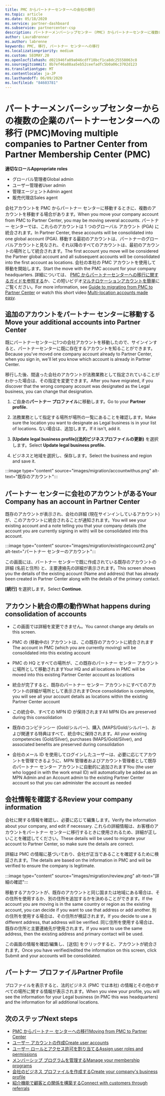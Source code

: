 ```yaml
---
title: PMC からパートナーセンターへの会社の移行
ms.topic: article
ms.date: 05/18/2020
ms.service: partner-dashboard
ms.subservice: partnercenter-csp
description: パートナーメンバーシップセンター (PMC) からパートナーセンターに複数の企業を移行し、パートナーのグローバルアカウントに統合する場合の注意事項。
author: LauraBrenner
ms.author: labrenne
keywords: PMC, 移行, パートナー センターへの移行
ms.localizationpriority: medium
ms.custom: SEOMAY.20
ms.openlocfilehash: d021946fa09a046cdff10bcf1ca8dc25558063c8
ms.sourcegitcommit: 8b7ef46a88aa5eb52ceefadfc5b0a06c3702d123
ms.translationtype: MT
ms.contentlocale: ja-JP
ms.lasthandoff: 06/09/2020
ms.locfileid: "84603781"
---
```

# <a name="moving-multiple-companies-to-partner-center-from-partner-membership-center-pmc"></a><span data-ttu-id="4f839-104">パートナーメンバーシップセンターからの複数の企業のパートナーセンターへの移行 (PMC)</span><span class="sxs-lookup"><span data-stu-id="4f839-104">Moving multiple companies to Partner Center from Partner Membership Center (PMC)</span></span>

<span data-ttu-id="4f839-105">**適切なロール**</span><span class="sxs-lookup"><span data-stu-id="4f839-105">**Appropriate roles**</span></span>

- <span data-ttu-id="4f839-106">グローバル管理者</span><span class="sxs-lookup"><span data-stu-id="4f839-106">Global admin</span></span>
- <span data-ttu-id="4f839-107">ユーザー管理者</span><span class="sxs-lookup"><span data-stu-id="4f839-107">User admin</span></span>
- <span data-ttu-id="4f839-108">管理エージェント</span><span class="sxs-lookup"><span data-stu-id="4f839-108">Admin agent</span></span>
- <span data-ttu-id="4f839-109">販売代理店</span><span class="sxs-lookup"><span data-stu-id="4f839-109">Sales agent</span></span>

<span data-ttu-id="4f839-110">会社アカウントを PMC からパートナー センターに移動するときに、複数のアカウントを移動する場合があります。</span><span class="sxs-lookup"><span data-stu-id="4f839-110">When you move your company account from PMC to Partner Center, you may be moving several accounts.</span></span> <span data-ttu-id="4f839-111">パートナー センターでは、これらのアカウントは 1 つのグローバル アカウント (PGA) に統合されます。</span><span class="sxs-lookup"><span data-stu-id="4f839-111">In Partner Center, these accounts will be consolidated into one global account (PGA).</span></span> <span data-ttu-id="4f839-112">移動する最初のアカウントは、パートナーのグローバルアカウントと見なされ、それ以降のすべてのアカウントは、最初のアカウントの場所として統合されます。</span><span class="sxs-lookup"><span data-stu-id="4f839-112">The first account you move will be considered the Partner global account and all subsequent accounts will be consolidated into the first account as locations.</span></span> <span data-ttu-id="4f839-113">会社の本社の PMC アカウントを使用して移動を開始します。</span><span class="sxs-lookup"><span data-stu-id="4f839-113">Start the move with the PMC account for your company headquarters.</span></span> <span data-ttu-id="4f839-114">詳細については、 [PMC からパートナーセンターへの移行に関するガイドを参照する](guide-to-migration.md)か、この短いビデオ[マルチロケーションアカウントを簡単](https://vimeo.com/290335248)にご覧ください。</span><span class="sxs-lookup"><span data-stu-id="4f839-114">For more information, see [Guide to migrating from PMC to Partner Center](guide-to-migration.md) or watch this short video [Multi-location accounts made easy](https://vimeo.com/290335248).</span></span>

## <a name="move-your-additional-accounts-into-partner-center"></a><span data-ttu-id="4f839-115">追加のアカウントをパートナー センターに移動する</span><span class="sxs-lookup"><span data-stu-id="4f839-115">Move your additional accounts into Partner Center</span></span>

<span data-ttu-id="4f839-116">既にパートナーセンターに1つの会社アカウントを移動したので、サインインすると、パートナーセンターに既に存在するアカウントを知ることができます。</span><span class="sxs-lookup"><span data-stu-id="4f839-116">Because you've moved one company account already to Partner Center, when you sign in, we'll let you know which account is already in Partner Center.</span></span>

<span data-ttu-id="4f839-117">移行した後、間違った会社のアカウントが法務業務として指定されていることがわかった場合は、その指定を変更できます。</span><span class="sxs-lookup"><span data-stu-id="4f839-117">After you have migrated, if you discover that the wrong company account was designated as the Legal business, you can change that designation.</span></span>

1. <span data-ttu-id="4f839-118">ご自身の**パートナー プロファイル**に移動します。</span><span class="sxs-lookup"><span data-stu-id="4f839-118">Go to your **Partner profile.**</span></span>

2. <span data-ttu-id="4f839-119">法務業務として指定する場所が場所の一覧にあることを確認します。</span><span class="sxs-lookup"><span data-stu-id="4f839-119">Make sure the location you want to designate as Legal business is in your list of locations.</span></span> <span data-ttu-id="4f839-120">ない場合は、追加します。</span><span class="sxs-lookup"><span data-stu-id="4f839-120">If it isn't, add it.</span></span>

3. <span data-ttu-id="4f839-121">**[Update legal business profile]\(法的ビジネスプロファイルの更新\)** を選択します。</span><span class="sxs-lookup"><span data-stu-id="4f839-121">Select **Update legal business profile.**</span></span>

4. <span data-ttu-id="4f839-122">ビジネスと地域を選択し、保存します。</span><span class="sxs-lookup"><span data-stu-id="4f839-122">Select the business and region and save it.</span></span>

:::image type="content" source="images/migration/accountwithus.png" alt-text="既存のアカウント":::

## <a name="your-company-has-an-account-in-partner-center"></a><span data-ttu-id="4f839-124">パートナー センターに会社のアカウントがある</span><span class="sxs-lookup"><span data-stu-id="4f839-124">Your Company has an account in Partner Center</span></span>

<span data-ttu-id="4f839-125">既存のアカウントが表示され、会社の詳細 (現在サインインしているアカウント) が、このアカウントに統合されることが通知されます。</span><span class="sxs-lookup"><span data-stu-id="4f839-125">You will see your existing account and a note telling you that your company details (the account you are currently signing in with) will be consolidated into this account.</span></span>

:::image type="content" source="images/migration/existingaccount2.png" alt-text="パートナー センターのアカウント":::

<span data-ttu-id="4f839-127">この画面には、パートナー センターで既に作成されている既存のアカウントの詳細 (名前と住所) と、主要連絡先の詳細が表示されます。</span><span class="sxs-lookup"><span data-stu-id="4f839-127">This screen shows you the details of the existing account (Name and address) that has already been created in Partner Center along with the details of the primary contact.</span></span>

<span data-ttu-id="4f839-128">**[続行]** を選択します。</span><span class="sxs-lookup"><span data-stu-id="4f839-128">Select **Continue**.</span></span>

## <a name="what-happens-during-consolidation-of-accounts"></a><span data-ttu-id="4f839-129">アカウント統合の際の動作</span><span class="sxs-lookup"><span data-stu-id="4f839-129">What happens during consolidation of accounts</span></span>

- <span data-ttu-id="4f839-130">この画面では詳細を変更できません。</span><span class="sxs-lookup"><span data-stu-id="4f839-130">You cannot change any details on this screen.</span></span>

- <span data-ttu-id="4f839-131">PMC の (移動中の) アカウントは、この既存のアカウントに統合されます</span><span class="sxs-lookup"><span data-stu-id="4f839-131">The account in PMC (which you are currently moving) will be consolidated into this existing account</span></span>

- <span data-ttu-id="4f839-132">PMC の HQ とすべての場所が、この既存のパートナー センター アカウントに場所として移動されます</span><span class="sxs-lookup"><span data-stu-id="4f839-132">Your HQ and all locations in PMC will be moved into this existing Partner Center account as locations</span></span>

- <span data-ttu-id="4f839-133">統合が完了すると、既存のパートナー センター アカウントにすべてのアカウントの詳細が場所として表示されます</span><span class="sxs-lookup"><span data-stu-id="4f839-133">Once consolidation is complete, you will see all your account details as locations within the existing Partner Center account</span></span>

- <span data-ttu-id="4f839-134">この統合中、すべての MPN ID が保持されます</span><span class="sxs-lookup"><span data-stu-id="4f839-134">All MPN IDs are preserved during this consolidation</span></span>

- <span data-ttu-id="4f839-135">既存のコンピテンシー (Gold/シルバー)、購入 (MAPS/Gold/シルバー)、および関連する特典はすべて、統合中に保持されます。</span><span class="sxs-lookup"><span data-stu-id="4f839-135">All your existing competencies (Gold/Silver), purchases (MAPS/Gold/Silver), and associated benefits are preserved during consolidation</span></span>

- <span data-ttu-id="4f839-136">会社のメール ID を使用してログインしたユーザーは、必要に応じてアカウントを管理できるように、MPN 管理者およびアカウント管理者として既存のパートナー センター アカウントに自動的に追加されます</span><span class="sxs-lookup"><span data-stu-id="4f839-136">You (the user who logged in with the work email ID) will automatically be added as an MPN Admin and an Account admin to the existing Partner Center account so that you can administer the account as needed</span></span>

## <a name="review-your-company-information"></a><span data-ttu-id="4f839-137">会社情報を確認する</span><span class="sxs-lookup"><span data-stu-id="4f839-137">Review your company information</span></span>

<span data-ttu-id="4f839-138">会社に関する情報を確認し、必要に応じて編集します。</span><span class="sxs-lookup"><span data-stu-id="4f839-138">Verify the information about your company, and edit if necessary.</span></span>  <span data-ttu-id="4f839-139">これらの詳細情報は、お客様のアカウントをパートナー センターに移行するときに使用されるため、詳細が正しいことを確認してください。</span><span class="sxs-lookup"><span data-stu-id="4f839-139">These details will be used to migrate your account to Partner Center, so make sure the details are correct.</span></span>

<span data-ttu-id="4f839-140">詳細は PMC の情報に基づいており、会社が正当であることを確認するために検証されます。</span><span class="sxs-lookup"><span data-stu-id="4f839-140">The details are based on the information in PMC and will be verified to ensure the company is legitimate.</span></span>


:::image type="content" source="images/migration/review.png" alt-text="詳細の確認":::

<span data-ttu-id="4f839-142">移動するアカウントが、既存のアカウントと同じ国または地域にある場合は、その住所を使用するか、別の住所を追加するかを決めることができます。</span><span class="sxs-lookup"><span data-stu-id="4f839-142">If the account you are moving is in the same country or region as the existing account, you can decide if you want to use that address or add another.</span></span> <span data-ttu-id="4f839-143">別の住所を使用する場合は、その住所が検証されます。</span><span class="sxs-lookup"><span data-stu-id="4f839-143">If you decide to use a different address, that address will be verified.</span></span> <span data-ttu-id="4f839-144">同じ住所を使用する場合は、既存の住所と主要連絡先が使用されます。</span><span class="sxs-lookup"><span data-stu-id="4f839-144">If you want to use the same address, then the existing address and primary contact will be used.</span></span>

<span data-ttu-id="4f839-145">この画面の情報を確認/編集し、[送信] をクリックすると、アカウントが統合されます。</span><span class="sxs-lookup"><span data-stu-id="4f839-145">Once you have verified/edited the information on this screen, click Submit and your accounts will be consolidated.</span></span>

## <a name="partner-profile"></a><span data-ttu-id="4f839-146">パートナー プロファイル</span><span class="sxs-lookup"><span data-stu-id="4f839-146">Partner Profile</span></span>

<span data-ttu-id="4f839-147">プロファイルを表示すると、法的ビジネス (PMC では本社) の情報とその他のすべての場所に関する情報が表示されます。</span><span class="sxs-lookup"><span data-stu-id="4f839-147">When you view your profile, you will see the information for your Legal business (in PMC this was headquarters) and the information for all additional locations.</span></span>

## <a name="next-steps"></a><span data-ttu-id="4f839-148">次のステップ</span><span class="sxs-lookup"><span data-stu-id="4f839-148">Next steps</span></span>

- [<span data-ttu-id="4f839-149">PMC からパートナー センターへの移行</span><span class="sxs-lookup"><span data-stu-id="4f839-149">Moving from PMC to Partner Center</span></span>](move-pmc-pc-map.md)
- [<span data-ttu-id="4f839-150">ユーザー アカウントの作成</span><span class="sxs-lookup"><span data-stu-id="4f839-150">Create user accounts</span></span>](create-user-accounts-and-set-permissions.md)
- [<span data-ttu-id="4f839-151">ユーザー ロールとアクセス許可を割り当てる</span><span class="sxs-lookup"><span data-stu-id="4f839-151">Assign user roles and permissions</span></span>](permissions-overview.md)
- [<span data-ttu-id="4f839-152">メンバーシップ プログラムを管理する</span><span class="sxs-lookup"><span data-stu-id="4f839-152">Manage your membership programs</span></span>](renew-mpn-offers.md)
- [<span data-ttu-id="4f839-153">会社のビジネス プロファイルを作成する</span><span class="sxs-lookup"><span data-stu-id="4f839-153">Create your company's business profile</span></span>](create-a-marketing-profile.md)
- [<span data-ttu-id="4f839-154">紹介機能で顧客との関係を構築する</span><span class="sxs-lookup"><span data-stu-id="4f839-154">Connect with customers through referrals</span></span>](responding-to-referrals.md)
